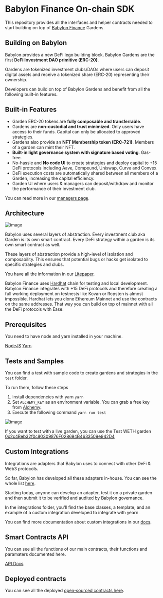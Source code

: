 # Babylon Finance On-chain SDK

This repository provides all the interfaces and helper contracts needed to start building on top of [Babylon Finance](https://babylon.finance) Gardens.

## Building on Babylon

Babylon provides a new DeFi lego building block. Babylon Gardens are the first **DeFi Investment DAO primitive (ERC-20)**.

Gardens are tokenized investment clubs/DAOs where users can deposit digital assets and receive a tokenized share (ERC-20) representing their ownership.

Developers can build on top of Babylon Gardens and benefit from all the following built-in features.

## Built-in Features

- Garden ERC-20 tokens are **fully composable and transferrable**.
- Gardens are **non-custodial and trust minimized**. Only users have access to their funds. Capital can only be allocated to approved strategies.
- Gardens also provide an **NFT Membership token (ERC-721)**. Members of a garden can mint their NFT.
- **Built-in light governance system with signature based voting**. Gas-free.
- No-hassle and **No code UI** to create strategies and deploy capital to +15 DeFi protocols including Aave, Compound, Uniswap, Curve and Convex.
- DeFi execution costs are automatically shared between all members of a Garden, increasing the capital efficiency.
- Garden UI where users & managers can deposit/withdraw and monitor the performance of their investment club.

You can read more in our [managers page](https://www.babylon.finance/managers).

## Architecture

![image](https://user-images.githubusercontent.com/541599/166601087-734a1c13-f979-4ec3-be8c-d1346e475c14.png)

Babylon uses several layers of abstraction. Every investment club aka Garden is its own smart contract. Every DeFi strategy within a garden is its own smart contract as well.

These layers of abstraction provide a high-level of isolation and composability. This ensures that potential bugs or hacks get isolated to specific strategies and clubs.

You have all the information in our [Litepaper](https://docs.babylon.finance/litepaper).

Babylon Finance uses [Hardhat](https://hardhat.org/) chain for testing and local development. Babylon Finance integrates with +15 DeFi protocols and therefore creating a full working deployment on testnests like Kovan or Ropsten is almost impossible. Hardhat lets you clone Ethereum Mainnet and use the contracts on the same addresses. That way you can build on top of mainnet with all the DeFi protocols with Ease.

## Prerequisites

You need to have node and yarn installed in your machine.

[NodeJS](https://nodejs.org/en/download/)
[Yarn](https://yarnpkg.com/)

## Tests and Samples

You can find a test with sample code to create gardens and strategies in the `test` folder. 

To run them, follow these steps

1. Install dependencies with yarn ```yarn```
2. Set `ALCHEMY_KEY` as an environment variable. You can grab a free key from [Alchemy](https://www.alchemy.com/).
3. Execute the following command ```yarn run test```

![image](https://user-images.githubusercontent.com/541599/167233003-ece57ab8-b736-4d48-b832-bb689f0497f6.png)

If you want to test with a live garden, you can use the Test WETH garden [0x2c4Beb32f0c80309876F028694B4633509e942D4](https://www.babylon.finance/garden/0x2c4Beb32f0c80309876F028694B4633509e942D4)

## Custom Integrations

Integrations are adapters that Babylon uses to connect with other DeFi & Web3 protocols. 

So far, Babylon has developed all these adapters in-house. You can see the whole list [here](https://docs.babylon.finance/protocol/integrations).

Starting today, anyone can develop an adapter, test it on a private garden and then submit it to be verified and audited by Babylon governance.

In the integrations folder, you'll find the base classes, a template, and an example of a custom integration developed to integrate with yearn.

You can find more documentation about custom integrations in our [docs](https://docs.babylon.finance/developers/custom-integrations).

## Smart Contracts API

You can see all the functions of our main contracts, their functions and paramaters documented here.

[API Docs](https://app.gitbook.com/o/-MU9cUI94K7ldAjpGj7S/s/-MU6ZbTQOlfV8oj9cw0O/developers/smart-contract-api)

## Deployed contracts

You can see all the deployed [open-sourced contracts here](https://docs.babylon.finance/developers/deployments).
